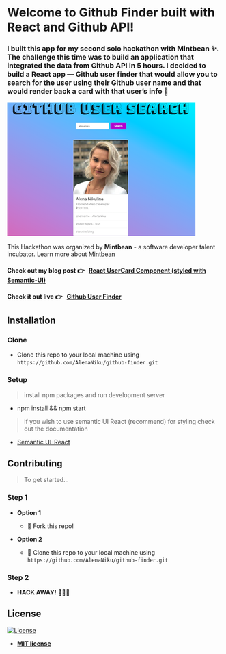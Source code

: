 # Welcome to Github Finder built with **React** and **Github API**!
### I built this app for my second solo hackathon with Mintbean ✨. The challenge this time was to build an application that integrated the data from Github API in 5 hours. I decided to build a React app — Github user finder that would allow you to search for the user using their Github user name and that would render back a card with that user’s info 💁‍

![github finder](https://github.com/AlenaNiku/github-finder/blob/master/github-user-add.png)

This Hackathon was organized by **Mintbean** - a software developer talent incubator. Learn more about [Mintbean](https://www.mintbean.io/)</br>

#### Check out my blog post 👉 &nbsp;  <a href="https://medium.com/@alenanikulina0/react-usercard-component-styled-with-semantic-ui-9eee1ed2fb90" target="_blank">React UserCard Component (styled with Semantic-UI)</a>

#### Check it out live 👉 &nbsp; <a href="https://alenaniku.github.io/github-finder/" target="_blank">Github User Finder</a>

## Installation
### Clone

- Clone this repo to your local machine using `https://github.com/AlenaNiku/github-finder.git`

### Setup

> install npm packages and run development server

- npm install && npm start

> if you wish to use semantic UI React (recommend) for styling check out the documentation

- [Semantic UI-React](https://react.semantic-ui.com/)

## Contributing

> To get started...

### Step 1

- **Option 1**
    - 🍴 Fork this repo!

- **Option 2**
    - 👯 Clone this repo to your local machine using `https://github.com/AlenaNiku/github-finder.git`

### Step 2

- **HACK AWAY!** 🔨🔨🔨

## License

[![License](http://img.shields.io/:license-mit-blue.svg?style=flat-square)](http://badges.mit-license.org)

- **[MIT license](http://opensource.org/licenses/mit-license.php)**
